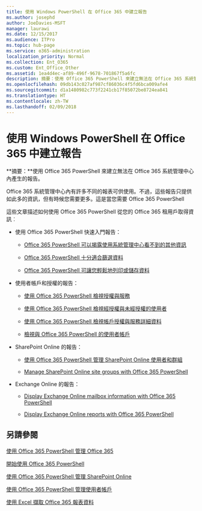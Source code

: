 ```yaml
---
title: 使用 Windows PowerShell 在 Office 365 中建立報告
ms.author: josephd
author: JoeDavies-MSFT
manager: laurawi
ms.date: 12/15/2017
ms.audience: ITPro
ms.topic: hub-page
ms.service: o365-administration
localization_priority: Normal
ms.collection: Ent_O365
ms.custom: Ent_Office_Other
ms.assetid: 1ea4d4ec-af89-496f-9678-701867f5a6fc
description: 摘要：使用 Office 365 PowerShell 來建立無法在 Office 365 系統管理中心內產生的報告。
ms.openlocfilehash: 09db143c027af987cf86036c4f5fd6bca009afe4
ms.sourcegitcommit: d1a1480982c773f2241cb17f85072be8724ea841
ms.translationtype: HT
ms.contentlocale: zh-TW
ms.lasthandoff: 02/09/2018
---
```

# <a name="use-windows-powershell-to-create-reports-in-office-365"></a>使用 Windows PowerShell 在 Office 365 中建立報告

 **摘要：**使用 Office 365 PowerShell 來建立無法在 Office 365 系統管理中心內產生的報告。
  
Office 365 系統管理中心內有許多不同的報表可供使用。不過，這些報告只提供如此多的資訊，但有時候您需要更多。這是當您需要 Office 365 PowerShell
  
這些文章描述如何使用 Office 365 PowerShell 從您的 Office 365 租用戶取得資訊︰
  
- 使用 Office 365 PowerShell 快速入門報告：
    
  - [Office 365 PowerShell 可以揭露使用系統管理中心看不到的其他資訊](https://technet.microsoft.com/library/dn568034.aspx#reveal)
    
  - [Office 365 PowerShell 十分適合篩選資料](https://technet.microsoft.com/library/dn568034.aspx#filter)
    
  - [Office 365 PowerShell 可讓您輕鬆地列印或儲存資料](https://technet.microsoft.com/library/dn568034.aspx#printsave)
    
- 使用者帳戶和授權的報告：
    
  - [使用 Office 365 PowerShell 檢視授權與服務](view-licenses-and-services-with-office-365-powershell.md)
    
  - [使用 Office 365 PowerShell 檢視經授權與未經授權的使用者](view-licensed-and-unlicensed-users-with-office-365-powershell.md)
    
  - [使用 Office 365 PowerShell 檢視帳戶授權與服務詳細資料](view-account-license-and-service-details-with-office-365-powershell.md)
    
  - [檢視與 Office 365 PowerShell 的使用者帳戶](view-user-accounts-with-office-365-powershell.md)
    
- SharePoint Online 的報告：
    
  - [使用 Office 365 PowerShell 管理 SharePoint Online 使用者和群組](http://technet.microsoft.com/library/9680af2e-a965-4e62-92ee-da72105c7800.aspx)
    
  - [Manage SharePoint Online site groups with Office 365 PowerShell](http://technet.microsoft.com/library/122f4099-c78d-4cce-bab0-4343b04596ae.aspx)
    
- Exchange Online 的報告：
    
  - [Display Exchange Online mailbox information with Office 365 PowerShell](http://technet.microsoft.com/library/13843002-56ca-4b75-81c5-84386522b01b.aspx)
    
  - [Display Exchange Online reports with Office 365 PowerShell](http://technet.microsoft.com/library/4873a063-9fc4-4ed9-826a-6e935fef61d4.aspx)
    
## <a name="see-also"></a>另請參閱

#### 

[使用 Office 365 PowerShell 管理 Office 365](manage-office-365-with-office-365-powershell.md)
  
[開始使用 Office 365 PowerShell](getting-started-with-office-365-powershell.md)
  
[使用 Office 365 PowerShell 管理 SharePoint Online](manage-sharepoint-online-with-office-365-powershell.md)
  
[使用 Office 365 PowerShell 管理使用者帳戶](manage-user-accounts-and-licenses-with-office-365-powershell.md)
  
[使用 Excel 擷取 Office 365 報表資料](using-excel-to-retrieve-office-365-reporting-data.md)

